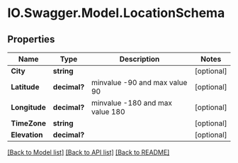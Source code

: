 # IO.Swagger.Model.LocationSchema
## Properties

Name | Type | Description | Notes
------------ | ------------- | ------------- | -------------
**City** | **string** |  | [optional] 
**Latitude** | **decimal?** | minvalue -90 and max value 90 | [optional] 
**Longitude** | **decimal?** | minvalue -180 and max value 180 | [optional] 
**TimeZone** | **string** |  | [optional] 
**Elevation** | **decimal?** |  | [optional] 

[[Back to Model list]](../README.md#documentation-for-models) [[Back to API list]](../README.md#documentation-for-api-endpoints) [[Back to README]](../README.md)

